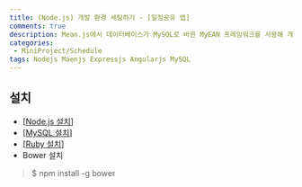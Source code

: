 ```yaml
---
title: (Node.js) 개발 환경 세팅하기 - [일정공유 앱]
comments: true
description: Mean.js에서 데이터베이스가 MySQL로 바뀐 MyEAN 프레임워크를 사용해 개발 환경을 세팅해보도록하겠습니다.
categories:
 - MiniProject/Schedule
tags: Nodejs Maenjs Expressjs Angularjs MySQL
---
```


## 설치

- [[Node.js 설치](https://nodejs.org/en/download/)]
- [[MySQL 설치](https://www.mysql.com/downloads/)]
- [[Ruby 설치](https://www.ruby-lang.org/en/documentation/installation/)]
- Bower 설치
> $ npm install -g bower